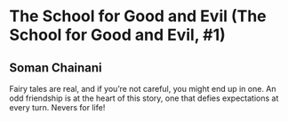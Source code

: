 # The School for Good and Evil (The School for Good and Evil, #1)
## Soman Chainani
Fairy tales are real, and if you’re not careful, you might end up in one. An odd friendship is at the heart of this story, one that defies expectations at every turn. Nevers for life!
